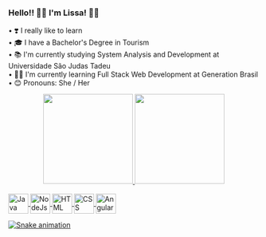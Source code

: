 ### Hello!! 👋😄 I'm Lissa! 💙♒

• ❣️ I really like to learn <br>
• 🎓 I have a Bachelor's Degree in Tourism <br>
•	📚 I'm currently studying System Analysis and Development at Universidade São Judas Tadeu <br>
• 👩‍💻 I'm currently learning Full Stack Web Development at Generation Brasil <br>
•	😊 Pronouns: She / Her

<div align="center">
  <a href="https://github.com/lissa-sonoda">
  <img height="180em" src="https://github-readme-stats.vercel.app/api?username=lissa-sonoda&show_icons=true&theme=dracula&include_all_commits=true&count_private=true"/>
  <img height="180em" src="https://github-readme-stats.vercel.app/api/top-langs/?username=lissa-sonoda&layout=compact&langs_count=7&theme=dracula"/>
</div>
<div style="display: inline_block"><br>
  <img align="center" alt="Java" height "30" width="40" src="https://cdn.jsdelivr.net/gh/devicons/devicon/icons/java/java-original.svg">
  <img align="center" alt="NodeJs" height "30" width="40" src="https://cdn.jsdelivr.net/gh/devicons/devicon/icons/nodejs/nodejs-original.svg">
  <img align="center" alt="HTML" height "30" width="40" src="https://cdn.jsdelivr.net/gh/devicons/devicon/icons/html5/html5-original.svg">
  <img align="center" alt="CSS" height "30" width="40" src="https://cdn.jsdelivr.net/gh/devicons/devicon/icons/css3/css3-original.svg">
  <img align="center" alt="Angular" height "30" width="40" src="https://cdn.jsdelivr.net/gh/devicons/devicon/icons/angularjs/angularjs-original.svg">
 
  ![Snake animation](https://github.com/lissa-sonoda/lissa-sonoda/blob/output/github-contribution-grid-snake.svg)
 
</div>
